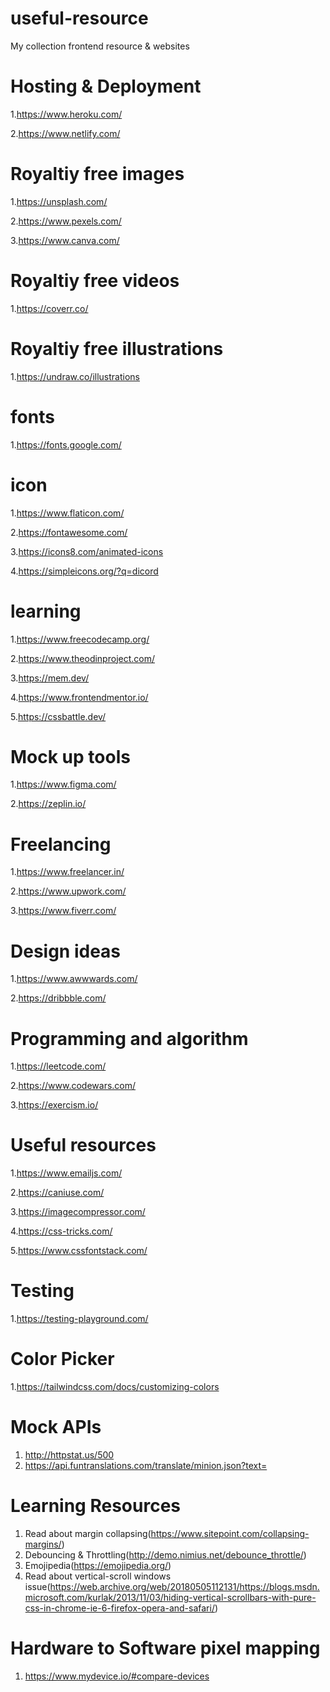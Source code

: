 # useful-resource
My collection frontend resource &amp; websites
# Hosting & Deployment
1.https://www.heroku.com/

2.https://www.netlify.com/

# Royaltiy free images
1.https://unsplash.com/

2.https://www.pexels.com/

3.https://www.canva.com/

# Royaltiy free videos
1.https://coverr.co/

# Royaltiy free illustrations
1.https://undraw.co/illustrations

# fonts
1.https://fonts.google.com/

# icon
1.https://www.flaticon.com/

2.https://fontawesome.com/

3.https://icons8.com/animated-icons

4.https://simpleicons.org/?q=dicord

# learning
1.https://www.freecodecamp.org/

2.https://www.theodinproject.com/

3.https://mem.dev/

4.https://www.frontendmentor.io/

5.https://cssbattle.dev/


# Mock up tools
1.https://www.figma.com/

2.https://zeplin.io/

# Freelancing
1.https://www.freelancer.in/

2.https://www.upwork.com/

3.https://www.fiverr.com/

# Design ideas
1.https://www.awwwards.com/

2.https://dribbble.com/

# Programming and algorithm
1.https://leetcode.com/

2.https://www.codewars.com/

3.https://exercism.io/

# Useful resources
1.https://www.emailjs.com/

2.https://caniuse.com/

3.https://imagecompressor.com/

4.https://css-tricks.com/

5.https://www.cssfontstack.com/

# Testing
1.https://testing-playground.com/

# Color Picker
1.https://tailwindcss.com/docs/customizing-colors

# Mock APIs
1. http://httpstat.us/500
2. https://api.funtranslations.com/translate/minion.json?text=


# Learning Resources
1. Read about margin collapsing(https://www.sitepoint.com/collapsing-margins/)
2. Debouncing & Throttling(http://demo.nimius.net/debounce_throttle/)
3. Emojipedia(https://emojipedia.org/)
4. Read about vertical-scroll windows issue(https://web.archive.org/web/20180505112131/https://blogs.msdn.microsoft.com/kurlak/2013/11/03/hiding-vertical-scrollbars-with-pure-css-in-chrome-ie-6-firefox-opera-and-safari/)

# Hardware to Software pixel mapping
1. https://www.mydevice.io/#compare-devices
